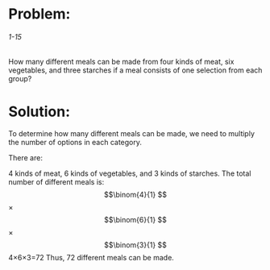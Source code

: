 # Problem:
###### 1-15
How many different meals can be made from four kinds of meat, six vegetables,
and three starches if a meal consists of one selection from each group?

# Solution:
To determine how many different meals can be made, we need to multiply the number of options in each category.

There are:

4 kinds of meat,
6 kinds of vegetables, and
3 kinds of starches.
The total number of different meals is:
$$\binom{4}{1} $$× $$\binom{6}{1} $$×$$\binom{3}{1} $$
4×6×3=72
Thus, 72 different meals can be made.
